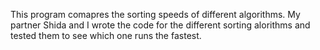 This program comapres the sorting speeds of different algorithms. My partner 
Shida and I wrote the code for the different sorting alorithms and tested them
to see which one runs the fastest.
